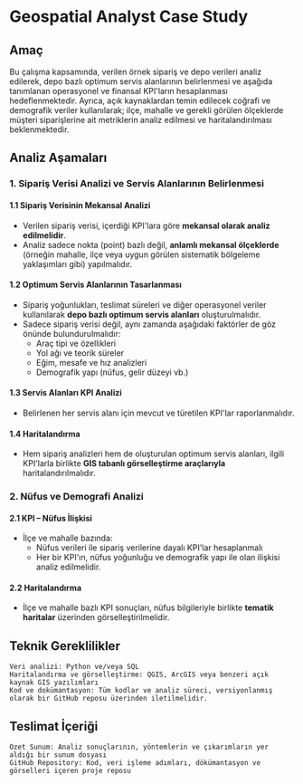 # Geospatial Analyst Case Study

## Amaç

Bu çalışma kapsamında, verilen örnek sipariş ve depo verileri analiz edilerek, depo bazlı optimum servis alanlarının belirlenmesi ve aşağıda tanımlanan operasyonel ve finansal KPI'ların hesaplanması hedeflenmektedir.
Ayrıca, açık kaynaklardan temin edilecek coğrafi ve demografik veriler kullanılarak; ilçe, mahalle ve gerekli görülen ölçeklerde müşteri siparişlerine ait metriklerin analiz edilmesi ve haritalandırılması beklenmektedir.

## Analiz Aşamaları

### 1. Sipariş Verisi Analizi ve Servis Alanlarının Belirlenmesi

#### 1.1 Sipariş Verisinin Mekansal Analizi
- Verilen sipariş verisi, içerdiği KPI'lara göre **mekansal olarak analiz edilmelidir**.
- Analiz sadece nokta (point) bazlı değil, **anlamlı mekansal ölçeklerde** (örneğin mahalle, ilçe veya uygun görülen sistematik bölgeleme yaklaşımları gibi) yapılmalıdır.

#### 1.2 Optimum Servis Alanlarının Tasarlanması
- Sipariş yoğunlukları, teslimat süreleri ve diğer operasyonel veriler kullanılarak **depo bazlı optimum servis alanları** oluşturulmalıdır.
- Sadece sipariş verisi değil, aynı zamanda aşağıdaki faktörler de göz önünde bulundurulmalıdır:
  - Araç tipi ve özellikleri
  - Yol ağı ve teorik süreler
  - Eğim, mesafe ve hız analizleri
  - Demografik yapı (nüfus, gelir düzeyi vb.)

#### 1.3 Servis Alanları KPI Analizi
- Belirlenen her servis alanı için mevcut ve türetilen KPI'lar raporlanmalıdır.

#### 1.4 Haritalandırma
- Hem sipariş analizleri hem de oluşturulan optimum servis alanları, ilgili KPI'larla birlikte **GIS tabanlı görselleştirme araçlarıyla** haritalandırılmalıdır.

### 2. Nüfus ve Demografi Analizi

#### 2.1 KPI – Nüfus İlişkisi
- İlçe ve mahalle bazında:
  - Nüfus verileri ile sipariş verilerine dayalı KPI'lar hesaplanmalı
  - Her bir KPI'ın, nüfus yoğunluğu ve demografik yapı ile olan ilişkisi analiz edilmelidir.

#### 2.2 Haritalandırma
- İlçe ve mahalle bazlı KPI sonuçları, nüfus bilgileriyle birlikte **tematik haritalar** üzerinden görselleştirilmelidir.

## Teknik Gereklilikler

```
Veri analizi: Python ve/veya SQL
Haritalandırma ve görselleştirme: QGIS, ArcGIS veya benzeri açık kaynak GIS yazılımları
Kod ve dokümantasyon: Tüm kodlar ve analiz süreci, versiyonlanmış olarak bir GitHub reposu üzerinden iletilmelidir.
```

## Teslimat İçeriği

```
Özet Sunum: Analiz sonuçlarının, yöntemlerin ve çıkarımların yer aldığı bir sunum dosyası
GitHub Repository: Kod, veri işleme adımları, dökümantasyon ve görselleri içeren proje reposu
```